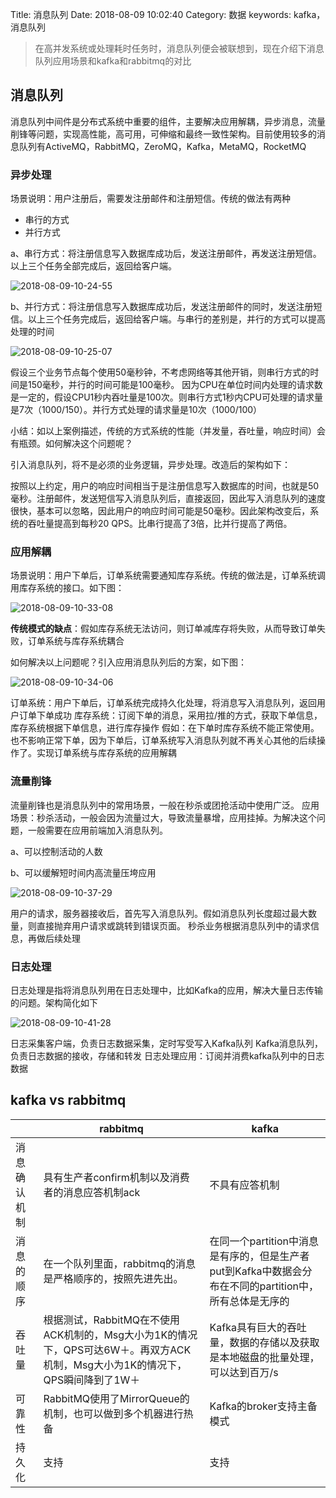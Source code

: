 Title: 消息队列
Date: 2018-08-09 10:02:40
Category: 数据
keywords: kafka，消息队列

> 在高并发系统或处理耗时任务时，消息队列便会被联想到，现在介绍下消息队列应用场景和kafka和rabbitmq的对比


## 消息队列

消息队列中间件是分布式系统中重要的组件，主要解决应用解耦，异步消息，流量削锋等问题，实现高性能，高可用，可伸缩和最终一致性架构。目前使用较多的消息队列有ActiveMQ，RabbitMQ，ZeroMQ，Kafka，MetaMQ，RocketMQ

### 异步处理

场景说明：用户注册后，需要发注册邮件和注册短信。传统的做法有两种 

- 串行的方式
- 并行方式

a、串行方式：将注册信息写入数据库成功后，发送注册邮件，再发送注册短信。以上三个任务全部完成后，返回给客户端。

![2018-08-09-10-24-55](http://img.rc5j.cn/2018-08-09-10-24-55.png)


b、并行方式：将注册信息写入数据库成功后，发送注册邮件的同时，发送注册短信。以上三个任务完成后，返回给客户端。与串行的差别是，并行的方式可以提高处理的时间

![2018-08-09-10-25-07](http://img.rc5j.cn/2018-08-09-10-25-07.png)


假设三个业务节点每个使用50毫秒钟，不考虑网络等其他开销，则串行方式的时间是150毫秒，并行的时间可能是100毫秒。
因为CPU在单位时间内处理的请求数是一定的，假设CPU1秒内吞吐量是100次。则串行方式1秒内CPU可处理的请求量是7次（1000/150）。并行方式处理的请求量是10次（1000/100）

小结：如以上案例描述，传统的方式系统的性能（并发量，吞吐量，响应时间）会有瓶颈。如何解决这个问题呢？

引入消息队列，将不是必须的业务逻辑，异步处理。改造后的架构如下：

按照以上约定，用户的响应时间相当于是注册信息写入数据库的时间，也就是50毫秒。注册邮件，发送短信写入消息队列后，直接返回，因此写入消息队列的速度很快，基本可以忽略，因此用户的响应时间可能是50毫秒。因此架构改变后，系统的吞吐量提高到每秒20 QPS。比串行提高了3倍，比并行提高了两倍。

### 应用解耦
场景说明：用户下单后，订单系统需要通知库存系统。传统的做法是，订单系统调用库存系统的接口。如下图：

![2018-08-09-10-33-08](http://img.rc5j.cn/2018-08-09-10-33-08.png)

**传统模式的缺点**：假如库存系统无法访问，则订单减库存将失败，从而导致订单失败，订单系统与库存系统耦合

如何解决以上问题呢？引入应用消息队列后的方案，如下图：

![2018-08-09-10-34-06](http://img.rc5j.cn/2018-08-09-10-34-06.png)

订单系统：用户下单后，订单系统完成持久化处理，将消息写入消息队列，返回用户订单下单成功
库存系统：订阅下单的消息，采用拉/推的方式，获取下单信息，库存系统根据下单信息，进行库存操作
假如：在下单时库存系统不能正常使用。也不影响正常下单，因为下单后，订单系统写入消息队列就不再关心其他的后续操作了。实现订单系统与库存系统的应用解耦

### 流量削锋

流量削锋也是消息队列中的常用场景，一般在秒杀或团抢活动中使用广泛。
应用场景：秒杀活动，一般会因为流量过大，导致流量暴增，应用挂掉。为解决这个问题，一般需要在应用前端加入消息队列。

a、可以控制活动的人数

b、可以缓解短时间内高流量压垮应用

![2018-08-09-10-37-29](http://img.rc5j.cn/2018-08-09-10-37-29.png)

用户的请求，服务器接收后，首先写入消息队列。假如消息队列长度超过最大数量，则直接抛弃用户请求或跳转到错误页面。
秒杀业务根据消息队列中的请求信息，再做后续处理

### 日志处理

日志处理是指将消息队列用在日志处理中，比如Kafka的应用，解决大量日志传输的问题。架构简化如下

![2018-08-09-10-41-28](http://img.rc5j.cn/2018-08-09-10-41-28.png)

日志采集客户端，负责日志数据采集，定时写受写入Kafka队列
Kafka消息队列，负责日志数据的接收，存储和转发
日志处理应用：订阅并消费kafka队列中的日志数据 






## kafka vs rabbitmq 


| |rabbitmq|kafka|
|-----|-------|-------|
|消息确认机制|具有生产者confirm机制以及消费者的消息应答机制ack|不具有应答机制|
|消息的顺序|在一个队列里面，rabbitmq的消息是严格顺序的，按照先进先出。|在同一个partition中消息是有序的，但是生产者put到Kafka中数据会分布在不同的partition中，所有总体是无序的|
|吞吐量|根据测试，RabbitMQ在不使用ACK机制的，Msg大小为1K的情况下，QPS可达6W＋。再双方ACK机制，Msg大小为1K的情况下，QPS瞬间降到了1W＋|Kafka具有巨大的吞吐量，数据的存储以及获取是本地磁盘的批量处理，可以达到百万/s|
|可靠性|RabbitMQ使用了MirrorQueue的机制，也可以做到多个机器进行热备|Kafka的broker支持主备模式|
|持久化|支持|支持|
